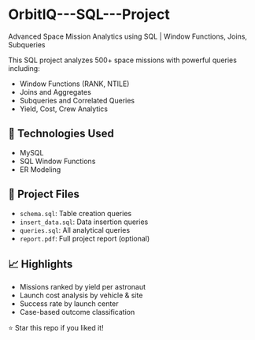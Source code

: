 # OrbitIQ---SQL---Project
Advanced Space Mission Analytics using SQL | Window Functions, Joins, Subqueries

This SQL project analyzes 500+ space missions with powerful queries including:
- Window Functions (RANK, NTILE)
- Joins and Aggregates
- Subqueries and Correlated Queries
- Yield, Cost, Crew Analytics

## 🔧 Technologies Used
- MySQL
- SQL Window Functions
- ER Modeling

## 📂 Project Files
- `schema.sql`: Table creation queries
- `insert_data.sql`: Data insertion queries
- `queries.sql`: All analytical queries
- `report.pdf`: Full project report (optional)

## 📈 Highlights
- Missions ranked by yield per astronaut
- Launch cost analysis by vehicle & site
- Success rate by launch center
- Case-based outcome classification


⭐ Star this repo if you liked it!
